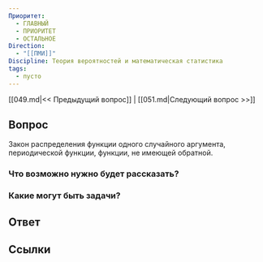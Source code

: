 ```yaml
---
Приоритет:
  - ГЛАВНЫЙ
  - ПРИОРИТЕТ
  - ОСТАЛЬНОЕ
Direction:
  - "[[ПМИ]]" 
Discipline: Теория вероятностей и математическая статистика 
tags:
  - пусто
---
```

[[049.md|<< Предыдущий вопрос]] | [[051.md|Следующий вопрос >>]]
## Вопрос

Закон распределения функции одного случайного аргумента, периодической функции, функции, не имеющей обратной.

### Что возможно нужно будет рассказать?

### Какие могут быть задачи?

## Ответ

## Ссылки
